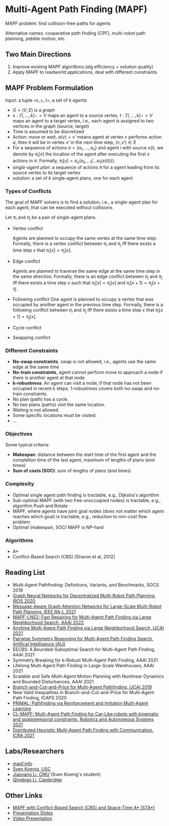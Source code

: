# Multi-Agent Path Finding (MAPF)

MAPF problem: find collision-free paths for agents

Alternative names: cooperative path finding (CPF), multi-robot path planning, pebble motion, etc.

## Two Main Directions

1. Improve existing MAPF algorithms (alg efficiency + solution quality)
2. Apply MAPF to readworld applications, deal with different constraints

## MAPF Problem Formulation

Input: a tuple `<G,s,t>`, a set of $k$ *agents*

- $G = (V,E)$ is a *graph*
- $s:[1,...,k] -> V$ maps an agent to a source vertex, $t:[1,...,k] -> V$ maps
    an agent to a target vertex, i.e., each agent is assigned to two vertices in the graph (source, target)
- Time is assumed to be discretized
- Action: *move* or *wait*, $a(v)=v'$ means agent at vertex $v$ performs
    action $a$, then it will be in vertex $v'$ in the next time step, $(v,v')\in E$
- For a sequence of actions $\pi=(a_1, ...,a_n)$ and agent $i$ with source
    $s(i)$, we denote by $\pi_i[x]$ the location of the agent after executing
    the first $x$ actions in $\pi$. Formally, $\pi_i[x] = a_x(a_{x-1}(...a_1(s(i))))$.
- *single-agent plan*: a sequence of actions $\pi$ for a agent leading from its source vertex to its target vertex
- *solution*: a set of $k$ single-agent plans, one for each agent

### Types of Conflicts

The goal of MAPF solvers is to find a solution, i.e., a single-agent plan for
each agent, that can be executed without collisions.

Let $\pi_i$ and  $\pi_j$ be a pair of single-agent plans.

- Vertex conflict

    Agents are planned to occupy the same vertex at the same time
    step. Formally, there is a vertex conflict between $\pi_i$ and  $\pi_j$ iff
    there exists a time step $x$ that $\pi_i[x] = \pi_j[x]$.

- Edge conflict

    Agents are planned to traverse the same edge at the same time step in the
    same direction. Formally, there is an edge conflict between $\pi_i$ and  $\pi_j$ iff
    there exists a time step $x$ such that $\pi_i[x] = \pi_j[x]$ and  $\pi_i[x+1] = \pi_j[x+1]$.

- Following conflict
    One agent is planned to occupy a vertex that was occupied by another agent
    in the previous time step. Formally, there is a following conflict between $\pi_i$ and  $\pi_j$ iff
    there exists a time step $x$ that $\pi_i[x+1] = \pi_j[x]$.

- Cycle conflict
- Swapping conflict

### Different Constraints

- **No-swap constraints**, swap is not allowed, i.e., agents use the same edge at the same time
- **No-train constraints**, agent cannot perform move to approach a node if
    there is another agent at that node
- **k-robustness**: An agent can visit a node, if that node has not been
    occupied in recent k steps. 1-robustness covers both no-swap and no-train
    constraints.
- No plan (path) has a cycle.
- No two plans (paths) visit the same location.
- Waiting is not allowed.
- Some specific locations must be visited.
- ...

### Objectives

Some typical criteria:
- **Makespan**: distance between the start time of the first agent and the
    completion time of the last agent, maximum of lengths of plans (end times)
- **Sum of costs (SOC)**: sum of lengths of plans (end times)

### Complexity

- Optimal single agent path finding is tractable, e.g., Dijkstra's algorithm
- Sub-optimal MAPF (with two free unoccuipied nodes) is tractable, e.g.,
    algorithm Push and Rotate
- MAPF, where agents  have joint goal nodes (does not matter which agent reaches
    which goal) is tractable, e.g., reduction to min-cost flow problem
- Optimal (makespan, SOC) MAPF is NP-hard

### Algorithms

- A*
- Conflict-Based Search (CBS) [Sharon et al, 2012]

## Reading List

- Multi-Agent Pathfinding: Definitions, Variants, and Benchmarks, SOCS 2019
- [Graph Neural Networks for Decentralized Multi-Robot Path Planning, IROS 2020](https://github.com/proroklab/gnn_pathplanning)
- [Message-Aware Graph Attention Networks for Large-Scale Multi-Robot Path Planning, IEEE RA-L 2021](https://github.com/proroklab/magat_pathplanning)
- [MAPF-LNS2: Fast Repairing for Multi-Agent Path Finding via Large Neighborhood Search, AAAI 2022](https://github.com/Jiaoyang-Li/MAPF-LNS2)
- [Anytime Multi-Agent Path Finding via Large Neighborhood Search, IJCAI 2021](https://github.com/Jiaoyang-Li/MAPF-LNS)
- [Pairwise Symmetry Reasoning for Multi-Agent Path Finding Search. Artifical Intelligence (AIJ)](https://github.com/Jiaoyang-Li/CBSH2-RTC)
- EECBS: A Bounded-Suboptimal Search for Multi-Agent Path Finding, AAAI 2021
- Symmetry Breaking for k-Robust Multi-Agent Path Finding, AAAI 2021
- Lifelong Multi-Agent Path Finding in Large-Scale Warehouses, AAAI 2021
- Scalable and Safe Multi-Agent Motion Planning with Nonlinear Dynamics and Bounded Disturbances, AAAI 2021
- [Branch-and-Cut-and-Price for Multi-Agent Pathfinding, IJCAI 2019](https://github.com/ed-lam/bcp-mapf)
- New Valid Inequalities in Branch-and-Cut-and-Price for Multi-Agent Path Finding, ICAPS 2020
- [PRIMAL: Pathfinding via Reinforcement and Imitation Multi-Agent Learning](https://github.com/gsartoretti/PRIMAL)
- [CL-MAPF: Multi-Agent Path Finding for Car-Like robots with kinematic and spatiotemporal constraints, Robotics and Autonomous Systems 2021](https://github.com/APRIL-ZJU/CL-CBS)
- [Distributed Heuristic Multi-Agent Path Finding with Communication, ICRA 2021](https://github.com/ZiyuanMa/DHC)

## Labs/Researchers

- [mapf.info](http://mapf.info/index.php/Main/Researchers)
- [Sven Koenig, USC](http://idm-lab.org/index.html)
- [Jiaoyang Li, CMU](https://jiaoyangli.me/) (Sven Koenig's student)
- [Qingbiao Li, Cambridge](https://qingbiaoli.github.io/)

## Other Links

- [MAPF with Conflict-Based Search (CBS) and Space-Time A* (STA*)](https://github.com/GavinPHR/Multi-Agent-Path-Finding)
- [Presentation Slides](https://www.bilibili.com/read/cv10556167)
- [Video Presentation](https://www.bilibili.com/video/BV1X54y1h7qm?share_source=copy_web&vd_source=c64806c776b363c1252493349a1f75ad)

